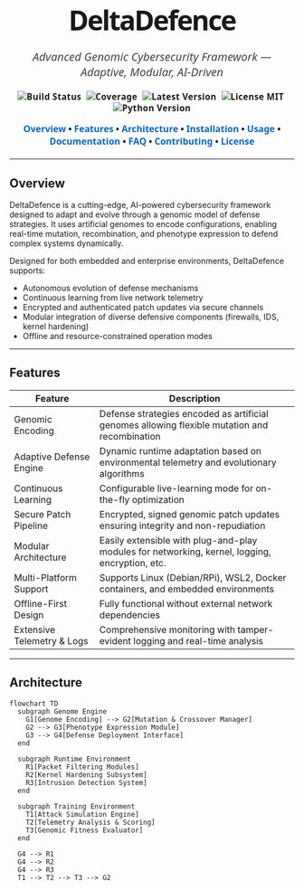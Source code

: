 <!-- README.md -->

<!-- ================== BANNER E INTESTAZIONE ================== -->

<div align="center" style="margin-bottom: 20px; font-family: 'Segoe UI', Tahoma, Geneva, Verdana, sans-serif;">

  <h1 style="font-weight: 900; font-size: 3rem; letter-spacing: -0.05em; line-height: 1.1;">
    DeltaDefence
  </h1>

  <p style="font-weight: 400; font-size: 1.25rem; color: #444; margin-top: -0.5rem; font-style: italic;">
    Advanced Genomic Cybersecurity Framework — Adaptive, Modular, AI-Driven
  </p>

  <p style="margin-top: 0.5rem; font-weight: 700; font-size: 0.95rem; letter-spacing: 0.03em;">
    <img alt="Build Status" src="https://img.shields.io/github/actions/workflow/status/DeltaSecurityLabs/DeltaDefence/ci.yml?branch=main&style=flat-square" />&nbsp;
    <img alt="Coverage" src="https://img.shields.io/codecov/c/github/DeltaSecurityLabs/DeltaDefence?style=flat-square" />&nbsp;
    <img alt="Latest Version" src="https://img.shields.io/github/v/release/DeltaSecurityLabs/DeltaDefence?style=flat-square" />&nbsp;
    <img alt="License MIT" src="https://img.shields.io/github/license/DeltaSecurityLabs/DeltaDefence?style=flat-square" />&nbsp;
    <img alt="Python Version" src="https://img.shields.io/badge/python-3.12%2B-blue?style=flat-square" />
  </p>

  <nav style="margin-top: 1rem; font-size: 1rem; font-weight: 600;">
    <a href="#overview" style="text-decoration:none; color:#0366d6;">Overview</a> &bull;
    <a href="#features" style="text-decoration:none; color:#0366d6;">Features</a> &bull;
    <a href="#architecture" style="text-decoration:none; color:#0366d6;">Architecture</a> &bull;
    <a href="#installation" style="text-decoration:none; color:#0366d6;">Installation</a> &bull;
    <a href="#usage" style="text-decoration:none; color:#0366d6;">Usage</a> &bull;
    <a href="#documentation" style="text-decoration:none; color:#0366d6;">Documentation</a> &bull;
    <a href="#faq" style="text-decoration:none; color:#0366d6;">FAQ</a> &bull;
    <a href="#contributing" style="text-decoration:none; color:#0366d6;">Contributing</a> &bull;
    <a href="#license" style="text-decoration:none; color:#0366d6;">License</a>
  </nav>

</div>

---

## Overview

DeltaDefence is a cutting-edge, AI-powered cybersecurity framework designed to adapt and evolve through a genomic model of defense strategies. It uses artificial genomes to encode configurations, enabling real-time mutation, recombination, and phenotype expression to defend complex systems dynamically.

Designed for both embedded and enterprise environments, DeltaDefence supports:

- Autonomous evolution of defense mechanisms
- Continuous learning from live network telemetry
- Encrypted and authenticated patch updates via secure channels
- Modular integration of diverse defensive components (firewalls, IDS, kernel hardening)
- Offline and resource-constrained operation modes

---

## Features

| Feature                     | Description                                                                                     |
|-----------------------------|-------------------------------------------------------------------------------------------------|
| Genomic Encoding            | Defense strategies encoded as artificial genomes allowing flexible mutation and recombination  |
| Adaptive Defense Engine     | Dynamic runtime adaptation based on environmental telemetry and evolutionary algorithms         |
| Continuous Learning         | Configurable live-learning mode for on-the-fly optimization                                    |
| Secure Patch Pipeline       | Encrypted, signed genomic patch updates ensuring integrity and non-repudiation                  |
| Modular Architecture        | Easily extensible with plug-and-play modules for networking, kernel, logging, encryption, etc.  |
| Multi-Platform Support      | Supports Linux (Debian/RPi), WSL2, Docker containers, and embedded environments                 |
| Offline-First Design        | Fully functional without external network dependencies                                          |
| Extensive Telemetry & Logs  | Comprehensive monitoring with tamper-evident logging and real-time analysis                     |

---

## Architecture

```mermaid
flowchart TD
  subgraph Genome Engine
    G1[Genome Encoding] --> G2[Mutation & Crossover Manager]
    G2 --> G3[Phenotype Expression Module]
    G3 --> G4[Defense Deployment Interface]
  end

  subgraph Runtime Environment
    R1[Packet Filtering Modules]
    R2[Kernel Hardening Subsystem]
    R3[Intrusion Detection System]
  end

  subgraph Training Environment
    T1[Attack Simulation Engine]
    T2[Telemetry Analysis & Scoring]
    T3[Genomic Fitness Evaluator]
  end

  G4 --> R1
  G4 --> R2
  G4 --> R3
  T1 --> T2 --> T3 --> G2
